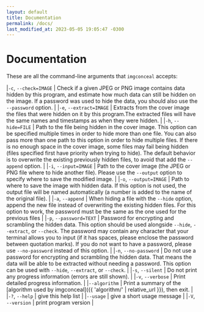 ```yaml
---
layout: default
title: Documentation
permalink: /docs/
last_modified_at: 2023-05-05 19:05:47 -0300
---
```


<style type="text/css">
    table {
        border-spacing: 0 1em;
    }
    
    table tr td:first-child {
        vertical-align: top;
        white-space: nowrap;
        font-weight: bold;
        padding-right: 0.5em;
    }
</style>

# Documentation

These are all the command-line arguments that `imgconceal` accepts:

|`-c`, `--check=IMAGE` | Check if a given JPEG or PNG image contains data hidden by this program, and estimate how much data can still be hidden on the image. If a password was used to hide the data, you should also use the `--password` option. |
|`-e`, `--extract=IMAGE` | Extracts from the cover image the files that were hidden on it by this program.The extracted files will have the same names and timestamps as when they were hidden. |
|`-h`, `--hide=FILE` | Path to the file being hidden in the cover image. This option can be specified multiple times in order to hide more than one file. You can also pass more than one path to this option in order to hide multiple files. If there is no enough space in the cover image, some files may fail being hidden (files specified first have priority when trying to hide). The default behavior is to overwrite the existing previously hidden files, to avoid that add the `--append` option. |
|`-i`, `--input=IMAGE` | Path to the cover image (the JPEG or PNG file where to hide another file). Please use the `--output` option to specify where to save the modified image. |
|`-o`, `--output=IMAGE` | Path to where to save the image with hidden data. If this option is not used, the output file will be named automatically (a number is added to the name of the original file). |
|`-a`, `--append` |  When hiding a file with the `--hide` option, append the new file instead of overwriting the existing hidden files. For this option to work, the password must be the same as the one used for the previous files |
|`-p`, `--password=TEXT` | Password for encrypting and scrambling the hidden data. This option should be used alongside `--hide`, `--extract`, or `--check`. The password may contain any character that your terminal allows you to input (if it has spaces, please enclose the password between quotation marks). If you do not want to have a password, please use `--no-password` instead of this option. |
|`-n`, `--no-password` | Do not use a password for encrypting and scrambling the hidden data. That means the data will be able to be extracted without needing a password. This option can be used with `--hide`, `--extract`, or `--check`. |
|`-s`, `--silent` |  Do not print any progress information (errors are still shown). |
|`-v`, `--verbose` | Print detailed progress information. |
|`--algorithm` | Print a summary of the [algorithm used by imgconceal]({{ 'algorithm/' | relative_url }}), then exit. |
|`-?`, `--help` |  give this help list |
|`--usage` | give a short usage message |
|`-V`, `--version` | print program version |